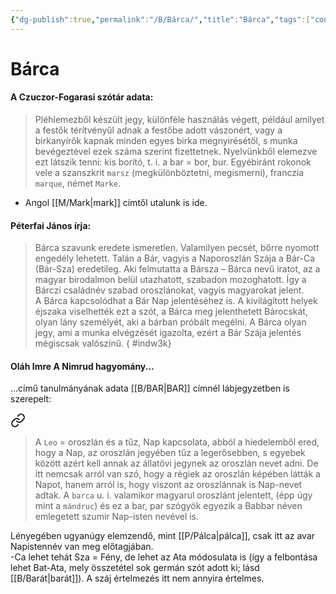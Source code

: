```yaml
---
{"dg-publish":true,"permalink":"/B/Bárca/","title":"Bárca","tags":["containstransclusions"],"created":"2023-12-27T06:21","updated":"2024-10-23T20:29"}
---
```



# Bárca

#### A Czuczor-Fogarasi szótár adata:

> Pléhlemezből készült jegy, különféle használás végett, például amilyet a festők térítvényűl adnak a festőbe adott vászonért, vagy a birkanyírők kapnak minden egyes birka megnyirésétől, s munka bevégeztével ezek száma szerint fizettetnek. Nyelvünkből elemezve ezt látszik tenni: kis borító, t. i. a bar = bor, bur. Egyébiránt rokonok vele a szanszkrit `marsz` (megkülönböztetni, megismerni), franczia `marque`, német `Marke`.  
- Angol [[M/Mark\|mark]] címtől utalunk is ide.

#### Péterfai János írja:

> Bárca szavunk eredete ismeretlen. Valamilyen pecsét, bőrre nyomott engedély lehetett. Talán a Bár, vagyis a Naporoszlán Szája a Bár-Ca (Bár-Sza) eredetileg. Aki felmutatta a Bársza – Bárca nevű iratot, az a magyar birodalmon belül utazhatott, szabadon mozoghatott. Így a Bárczi családnév szabad oroszlánokat, vagyis magyarokat jelent.  
> A Bárca kapcsolódhat a Bár Nap jelentéséhez is. A kivilágított helyek éjszaka viselhették ezt a szót, a Bárca meg jelenthetett Bárocskát, olyan lány személyét, aki a bárban próbált megélni. A Bárca olyan jegy, ami a munka elvégzését igazolta, ezért a Bár Szája jelentés mégiscsak valószínű.  { #indw3k}


#### Oláh Imre A Nimrud hagyomány...

...című tanulmányának adata [[B/BAR\|BAR]] címnél lábjegyzetben is szerepelt:  

<div class="transclusion internal-embed is-loaded"><a class="markdown-embed-link" href="/p/perzsa/#hblrty" aria-label="Open link"><svg xmlns="http://www.w3.org/2000/svg" width="24" height="24" viewBox="0 0 24 24" fill="none" stroke="currentColor" stroke-width="2" stroke-linecap="round" stroke-linejoin="round" class="svg-icon lucide-link"><path d="M10 13a5 5 0 0 0 7.54.54l3-3a5 5 0 0 0-7.07-7.07l-1.72 1.71"></path><path d="M14 11a5 5 0 0 0-7.54-.54l-3 3a5 5 0 0 0 7.07 7.07l1.71-1.71"></path></svg></a><div class="markdown-embed">



> A `Leo` = oroszlán és a tűz, Nap kapcsolata, abból a hiedelemből ered, hogy a Nap, az oroszlán jegyében tűz a legerősebben, s egyebek között azért kell annak az állatövi jegynek az oroszlán nevet adni. De itt nemcsak arról van szó, hogy a régiek az oroszlán képében látták a Napot, hanem arról is, hogy viszont az oroszlánnak is Nap-nevet adtak. A `barca` u. i. valamikor magyarul oroszlánt jelentett, (épp úgy mint a `mándruc`) és ez a bar, par szógyök egyezik a Babbar néven emlegetett szumir Nap-isten nevével is.  


</div></div>


Lényegében ugyanúgy elemzendő, mint [[P/Pálca\|pálca]], csak itt az avar Napistennév van meg előtagjában.  
-Ca lehet tehát Sza = Fény, de lehet az Ata módosulata is (így a felbontása lehet Bat-Ata, mely összetétel sok germán szót adott ki; lásd [[B/Barát\|barát]]). A száj értelmezés itt nem annyira értelmes.  